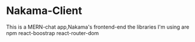 # Nakama-Client

This is a MERN-chat app,Nakama's frontend-end
the libraries I'm using are\
npm
react-boostrap
react-router-dom
